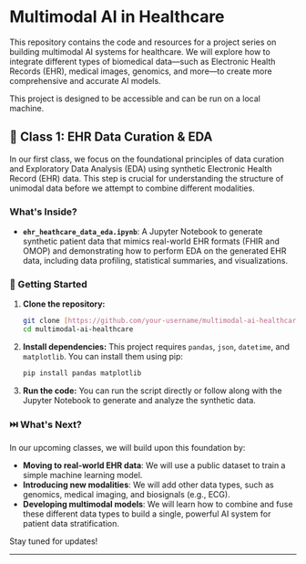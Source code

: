 # Multimodal AI in Healthcare

This repository contains the code and resources for a project series on building multimodal AI systems for healthcare. We will explore how to integrate different types of biomedical data—such as Electronic Health Records (EHR), medical images, genomics, and more—to create more comprehensive and accurate AI models.

This project is designed to be accessible and can be run on a local machine.

## 📖 Class 1: EHR Data Curation & EDA

In our first class, we focus on the foundational principles of data curation and Exploratory Data Analysis (EDA) using synthetic Electronic Health Record (EHR) data. This step is crucial for understanding the structure of unimodal data before we attempt to combine different modalities.

### What's Inside?

- **`ehr_heathcare_data_eda.ipynb`**: A Jupyter Notebook to generate synthetic patient data that mimics real-world EHR formats (FHIR and OMOP) and demonstrating how to perform EDA on the generated EHR data, including data profiling, statistical summaries, and visualizations.

### 🚀 Getting Started

1.  **Clone the repository:**
    ```bash
    git clone [https://github.com/your-username/multimodal-ai-healthcare.git](https://github.com/your-username/multimodal-ai-healthcare.git)
    cd multimodal-ai-healthcare
    ```

2.  **Install dependencies:**
    This project requires `pandas`, `json`, `datetime`, and `matplotlib`. You can install them using pip:
    ```bash
    pip install pandas matplotlib
    ```

3.  **Run the code:**
    You can run the script directly or follow along with the Jupyter Notebook to generate and analyze the synthetic data.


### ⏭️ What's Next?

In our upcoming classes, we will build upon this foundation by:

- **Moving to real-world EHR data**: We will use a public dataset to train a simple machine learning model.
- **Introducing new modalities**: We will add other data types, such as genomics, medical imaging, and biosignals (e.g., ECG).
- **Developing multimodal models**: We will learn how to combine and fuse these different data types to build a single, powerful AI system for patient data stratification.

Stay tuned for updates!

---

